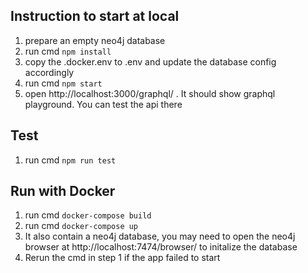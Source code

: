 
## Instruction to start at local
1. prepare an empty neo4j database
2. run cmd `npm install`
3. copy the .docker.env to .env and update the database config accordingly
4. run cmd `npm start`
5. open http://localhost:3000/graphql/ . It should show graphql playground. You can test the api there

## Test
1. run cmd `npm run test`

## Run with Docker
1. run cmd `docker-compose build`
1. run cmd `docker-compose up`
1. It also contain a neo4j database, you may need to open the neo4j browser at http://localhost:7474/browser/ to initalize the database
1. Rerun the cmd in step 1 if the app failed to start 
